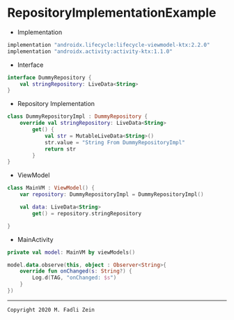 # RepositoryImplementationExample

- Implementation
```gradle
implementation "androidx.lifecycle:lifecycle-viewmodel-ktx:2.2.0"
implementation "androidx.activity:activity-ktx:1.1.0"
```

- Interface
```kotlin
interface DummyRepository {
    val stringRepository: LiveData<String>
}
```

- Repository Implementation
```kotlin
class DummyRepositoryImpl : DummyRepository {
    override val stringRepository: LiveData<String>
        get() {
            val str = MutableLiveData<String>()
            str.value = "String From DummyRepositoryImpl"
            return str
        }
}
```

- ViewModel
```kotlin
class MainVM : ViewModel() {
    var repository: DummyRepositoryImpl = DummyRepositoryImpl()

    val data: LiveData<String>
        get() = repository.stringRepository

}
```

- MainActivity
```kotlin
private val model: MainVM by viewModels()

model.data.observe(this, object : Observer<String>{
    override fun onChanged(s: String?) {
        Log.d(TAG, "onChanged: $s")
    }
})
```

---

```
Copyright 2020 M. Fadli Zein
```